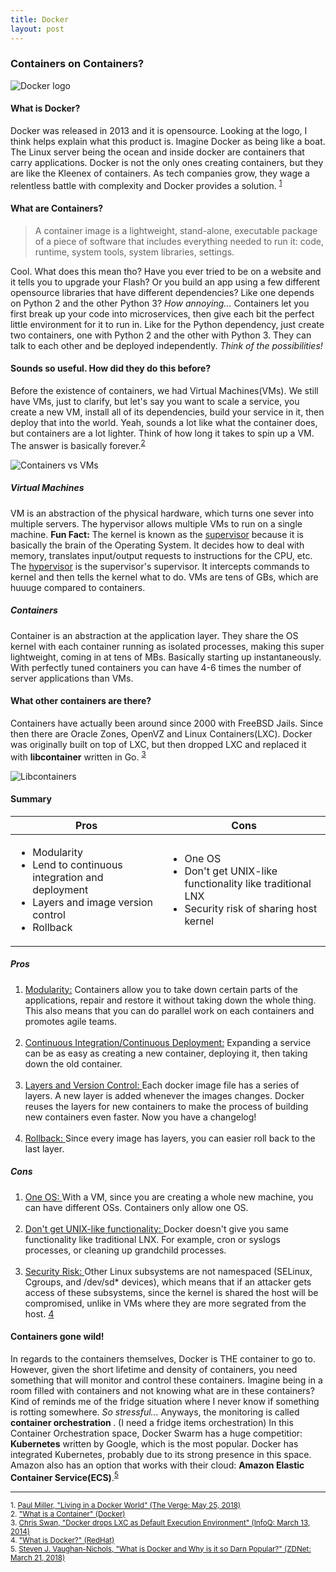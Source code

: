 ```yaml
---
title: Docker
layout: post
---
```


<div>
	<h3> Containers on Containers? </h3>
	<span class="image"><img src="{{ 'assets/images/dockerlogo.jpg' | relative_url }}" alt="Docker logo" /></span>
	<h4> What is Docker? </h4>
		<p> Docker was released in 2013 and it is opensource. Looking at the logo, I think helps explain what this product is. Imagine Docker as being like a boat. The Linux server being the ocean and inside docker are containers that carry applications. Docker is not the only ones creating containers, but they are like the Kleenex of containers. As tech companies grow, they wage a relentless battle with complexity and Docker provides a solution. <sup><a href="#fn1">1</a></sup>
		</p>
	<h4> What are Containers? </h4>
		<blockquote>A container image is a lightweight, stand-alone, executable package of a piece of software that includes everything needed to run it: code, runtime, system tools, system libraries, settings.
		</blockquote>
		<p> Cool. What does this mean tho? Have you ever tried to be on a website and it tells you to upgrade your Flash? Or you build an app using a few different opensource libraries that have different dependencies? Like one depends on Python 2 and the other Python 3? <i>How annoying...</i> Containers let you first break up your code into microservices, then give each bit the perfect little environment for it to run in. Like for the Python dependency, just create two containers, one with Python 2 and the other with Python 3. They can talk to each other and be deployed independently. <i>Think of the possibilities!</i>
		</p>
	<h4> Sounds so useful. How did they do this before? </h4>
		<p> Before the existence of containers, we had Virtual Machines(VMs). We still have VMs, just to clarify, but let's say you want to scale a service, you create a new VM, install all of its dependencies, build your service in it, then deploy that into the world. Yeah, sounds a lot like what the container does, but containers are a lot lighter. Think of how long it takes to spin up a VM. The answer is basically forever.<sup><a href="#fn2">2</a></sup>
		</p>
		<span class="image"><img src="{{ 'assets/images/containers.png' | relative_url }}" alt="Containers vs VMs" /></span>
		<h5> Virtual Machines </h5>
			<p> VM is an abstraction of the physical hardware, which turns one sever into multiple servers. The hypervisor allows multiple VMs to run on a single machine. <b>Fun Fact:</b> The kernel is known as the <u>supervisor</u> because it is basically the brain of the Operating System. It decides how to deal with memory, translates input/output requests to instructions for the CPU, etc. The <u>hypervisor</u> is the supervisor's supervisor. It intercepts commands to kernel and then tells the kernel what to do. VMs are tens of GBs, which are huuuge compared to containers.
			</p>
		<h5> Containers </h5>
			<p> Container is an abstraction at the application layer. They share the OS kernel with each container running as isolated processes, making this super lightweight, coming in at tens of MBs. Basically starting up instantaneously. With perfectly tuned containers you can have 4-6 times the number of server applications than VMs.
			</p>
	<h4> What other containers are there? </h4>
		<p> Containers have actually been around since 2000 with FreeBSD Jails. Since then there are Oracle Zones, OpenVZ and Linux Containers(LXC). Docker was originally built on top of LXC, but then dropped LXC and replaced it with <b>libcontainer</b> written in Go. <sup><a href="#fn3">3</a></sup>
		</p>
		<span class="image"><img src="{{ 'assets/images/libcontainers.png' | relative_url }}" alt="Libcontainers" /></span>
	<h4> Summary </h4>
		<div class="table-wrapper">
		<table>
			<thead>
				<tr>
					<th>Pros</th>
					<th>Cons</th>
				</tr>
			</thead>
			<tbody>
				<tr>
					<td> 
						<ul>
							<li> Modularity </li>
							<li> Lend to continuous integration and deployment </li>
							<li> Layers and image version control </li>
							<li> Rollback </li>
						</ul>
					</td>
					<td> 
						<ul>
							<li> One OS </li>
							<li> Don't get UNIX-like functionality like traditional LNX </li>
							<li> Security risk of sharing host kernel </li>
						</ul>
					</td>
				</tr>
			</tbody>
		</table>
		<h5> Pros </h5>
				<ol>
					<li><u> Modularity:</u> Containers allow you to take down certain parts of the applications, repair and restore it without taking down the whole thing. This also means that you can do parallel work on each containers and promotes agile teams.</li><br>
					<li><u>Continuous Integration/Continuous Deployment:</u> Expanding a service can be as easy as creating a new container, deploying it, then taking down the old container.</li><br>
					<li><u> Layers and Version Control: </u> Each docker image file has a series of layers. A new layer is added whenever the images changes. Docker reuses the layers for new containers to make the process of building new containers even faster. Now you have a changelog!</li><br>
					<li><u> Rollback: </u> Since every image has layers, you can easier roll back to the last layer. </li>
				</ol>
		<h5> Cons </h5>
			<ol> 
				<li><u> One OS: </u> With a VM, since you are creating a whole new machine, you can have different OSs. Containers only allow one OS.</li> <br>
				<li><u> Don't get UNIX-like functionality: </u> Docker doesn't give you same functionality like traditional LNX. For example, cron or syslogs processes, or cleaning up grandchild processes. </li><br>
				<li><u> Security Risk: </u> Other Linux subsystems are not namespaced (SELinux, Cgroups, and /dev/sd* devices), which means that if an attacker gets access of these subsystems, since the kernel is shared the host will be compromised, unlike in VMs where they are more segrated from the host. <a href="#fn4">4</a></sup></li>
			</ol>
		<h4> Containers gone wild! </h4>
			<p> In regards to the containers themselves, Docker is THE container to go to. However, given the short lifetime and density of containers, you need something that will monitor and control these containers. Imagine being in a room filled with containers and not knowing what are in these containers? Kind of reminds me of the fridge situation where I never know if something is rotting somewhere. <i>So stressful...</i> Anyways, the monitoring is called <b> container orchestration </b>. (I need a fridge items orchestration) In this Container Orchestration space, Docker Swarm has a huge competitior: <b>Kubernetes</b> written by Google, which is the most popular. Docker has integrated Kubernetes, probably due to its strong presence in this space. Amazon also has an option that works with their cloud: <b>Amazon Elastic Container Service(ECS)</b>.<sup><a href="#fn5">5</a></sup> 
			</p>
</div>
<div>
	<hr>
		<sup id="fn1">1. <a href="https://www.theverge.com/circuitbreaker/2018/5/25/17386716/docker-kubernetes-containers-explained">Paul Miller, "Living in a Docker World" (The Verge: May 25, 2018)</a></sup><br>
		<sup id="fn2">2. <a href="https://www.docker.com/what-container">"What is a Container" (Docker)</a></sup><br>
		<sup id="fn3">3. <a href="https://www.infoq.com/news/2014/03/docker_0_9">Chris Swan, "Docker drops LXC as Default Execution Environment" (InfoQ: March 13, 2014)</a></sup><br>
		<sup id="fn4">4. <a href="https://www.redhat.com/en/topics/containers/what-is-docker"> "What is Docker?" (RedHat)</a></sup><br>
		<sup id="fn5">5. <a href="https://www.zdnet.com/article/what-is-docker-and-why-is-it-so-darn-popular/">Steven J. Vaughan-Nichols, "What is Docker and Why is it so Darn Popular?" (ZDNet: March 21, 2018)</a></sup><br>
</div>